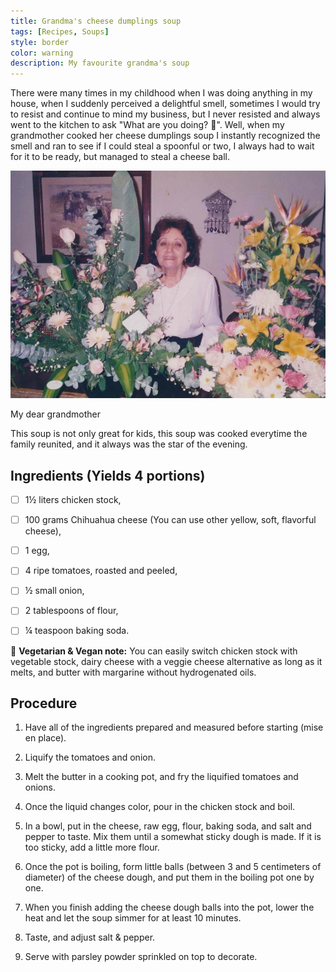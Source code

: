 ```yaml
---
title: Grandma's cheese dumplings soup
tags: [Recipes, Soups]
style: border
color: warning
description: My favourite grandma's soup
---
```


There were many times in my childhood when I was doing anything in my house, when I suddenly perceived a delightful smell, sometimes I would try to resist and continue to mind my business, but I never resisted and always went to the kitchen to ask "What are you doing? :eyes:". Well, when my grandmother cooked her cheese dumplings soup I instantly recognized the smell and ran to see if I could steal a spoonful or two, I always had to wait for it to be ready, but managed to steal a cheese ball.

![My dear grandmother](/assets/img/grandma.jpg "My dear grandmother")
<p class="caption">
    My dear grandmother
</p>

This soup is not only great for kids, this soup was cooked everytime the family reunited, and it always was the star of the evening.

## Ingredients (Yields 4 portions)

-[ ] 1½ liters chicken stock,
  
-[ ] 100 grams Chihuahua cheese (You can use other yellow, soft, flavorful cheese),
  
-[ ] 1 egg,

-[ ] 4 ripe tomatoes, roasted and peeled,

-[ ] ½ small onion,

-[ ] 2 tablespoons of flour,

-[ ] ¼ teaspoon baking soda.

:herb: **Vegetarian & Vegan note:** You can easily switch chicken stock with vegetable stock, dairy cheese with a veggie cheese alternative as long as it melts, and butter with margarine without hydrogenated oils.

## Procedure

1. Have all of the ingredients prepared and measured before starting (mise en place).

2. Liquify the tomatoes and onion.

3. Melt the butter in a cooking pot, and fry the liquified tomatoes and onions.

4. Once the liquid changes color, pour in the chicken stock and boil.

5. In a bowl, put in the cheese, raw egg, flour, baking soda, and salt and pepper to taste. Mix them until a somewhat sticky dough is made. If it is too sticky, add a little more flour.

6. Once the pot is boiling, form little balls (between 3 and 5 centimeters of diameter) of the cheese dough, and put them in the boiling pot one by one.

7. When you finish adding the cheese dough balls into the pot, lower the heat and let the soup simmer for at least 10 minutes.

8. Taste, and adjust salt & pepper.

9. Serve with parsley powder sprinkled on top to decorate.
